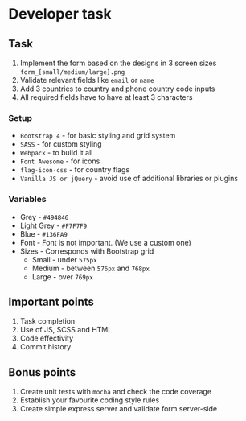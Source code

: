 # Developer task

## Task
1. Implement the form based on the designs in 3 screen sizes `form_[small/medium/large].png`
2. Validate relevant fields like `email` or `name`
3. Add 3 countries to country and phone country code inputs
4. All required fields have to have at least 3 characters

### Setup
* `Bootstrap 4` - for basic styling and grid system
* `SASS` - for custom styling
* `Webpack` - to build it all
* `Font Awesome` - for icons
* `flag-icon-css` - for country flags
* `Vanilla JS or jQuery` - avoid use of additional libraries or plugins

### Variables
* Grey - `#494846`
* Light Grey - `#F7F7F9`
* Blue - `#136FA9`
* Font - Font is not important. (We use a custom one)
* Sizes - Corresponds with Bootstrap grid
    - Small - under `575px`
    - Medium - between `576px` and `768px`
    - Large - over `769px`

## Important points
1. Task completion
2. Use of JS, SCSS and HTML
3. Code effectivity
4. Commit history

## Bonus points
1. Create unit tests with `mocha` and check the code coverage
2. Establish your favourite coding style rules
3. Create simple express server and validate form server-side
